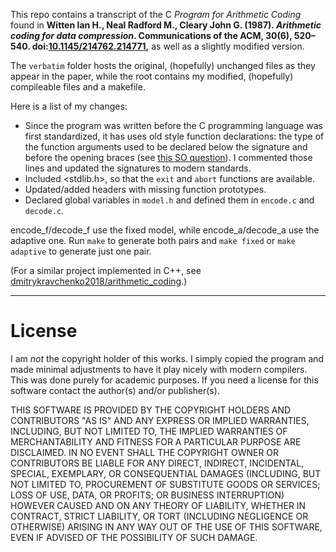 This repo contains a transcript of the C _Program for Arithmetic Coding_ found in **Witten Ian H., Neal Radford M., Cleary John G. (1987). _Arithmetic coding for data compression_. Communications of the ACM, 30(6), 520–540. doi:[10.1145/214762.214771](https://dl.acm.org/doi/10.1145/214762.214771),** as well as a slightly modified version.

The `verbatim` folder hosts the original, (hopefully) unchanged files as they appear in the paper, while the root contains my modified, (hopefully) compileable files and a makefile.

Here is a list of my changes:
- Since the program was written before the C programming language was first standardized, it has uses old style function declarations: the type of the function arguments used to be declared below the signature and before the opening braces (see [this SO question](https://stackoverflow.com/questions/13789450/variable-declaration-between-function-name-and-first-curly-brace)). I commented those lines and updated the signatures to modern standards.
- Included <stdlib.h>, so that the `exit` and `abort` functions are available.
- Updated/added headers with missing function prototypes.
- Declared global variables in `model.h` and defined them in `encode.c` and `decode.c`.

encode_f/decode_f use the fixed model, while encode_a/decode_a use the adaptive one. Run `make` to generate both pairs and `make fixed` or `make adaptive` to generate just one pair.

(For a similar project implemented in C++, see [dmitrykravchenko2018/arithmetic_coding](https://github.com/dmitrykravchenko2018/arithmetic_coding).)

------------

# License
I am _not_ the copyright holder of this works. I simply copied the program and made minimal adjustments to have it play nicely with modern compilers. This was done purely for academic purposes. If you need a license for this software contact the author(s) and/or publisher(s).

THIS SOFTWARE IS PROVIDED BY THE COPYRIGHT HOLDERS AND CONTRIBUTORS "AS IS" AND ANY EXPRESS OR IMPLIED WARRANTIES, INCLUDING, BUT NOT LIMITED TO, THE IMPLIED WARRANTIES OF MERCHANTABILITY AND FITNESS FOR A PARTICULAR PURPOSE ARE DISCLAIMED. IN NO EVENT SHALL THE COPYRIGHT OWNER OR CONTRIBUTORS BE LIABLE FOR ANY DIRECT, INDIRECT, INCIDENTAL, SPECIAL, EXEMPLARY, OR CONSEQUENTIAL DAMAGES (INCLUDING, BUT NOT LIMITED TO, PROCUREMENT OF SUBSTITUTE GOODS OR SERVICES; LOSS OF USE, DATA, OR PROFITS; OR BUSINESS INTERRUPTION) HOWEVER CAUSED AND ON ANY THEORY OF LIABILITY, WHETHER IN CONTRACT, STRICT LIABILITY, OR TORT (INCLUDING NEGLIGENCE OR OTHERWISE) ARISING IN ANY WAY OUT OF THE USE OF THIS SOFTWARE, EVEN IF ADVISED OF THE POSSIBILITY OF SUCH DAMAGE.

